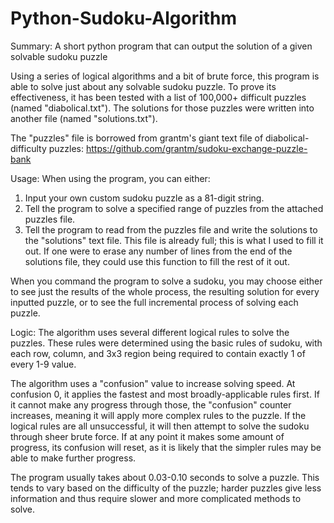 # Python-Sudoku-Algorithm


Summary:
A short python program that can output the solution of a given solvable sudoku puzzle

Using a series of logical algorithms and a bit of brute force, this program is able to solve just about any solvable sudoku puzzle.
To prove its effectiveness, it has been tested with a list of 100,000+ difficult puzzles (named "diabolical.txt").
The solutions for those puzzles were written into another file (named "solutions.txt").

The "puzzles" file is borrowed from grantm's giant text file of diabolical-difficulty puzzles: https://github.com/grantm/sudoku-exchange-puzzle-bank


Usage:
When using the program, you can either:

1. Input your own custom sudoku puzzle as a 81-digit string.
2. Tell the program to solve a specified range of puzzles from the attached puzzles file.
3. Tell the program to read from the puzzles file and write the solutions to the "solutions" text file. This file is already full; this is what I used to fill it out. If one were to erase any number of lines from the end of the solutions file, they could use this function to fill the rest of it out.

When you command the program to solve a sudoku, you may choose either to see just the results of the whole process, the resulting solution for every inputted puzzle, or to see the full incremental process of solving each puzzle.


Logic:
The algorithm uses several different logical rules to solve the puzzles. These rules were determined using the basic rules of sudoku, with each row, column, and 3x3 region being required to contain exactly 1 of every 1-9 value.

The algorithm uses a "confusion" value to increase solving speed. At confusion 0, it applies the fastest and most broadly-applicable rules first. If it cannot make any progress through those, the "confusion" counter increases, meaning it will apply more complex rules to the puzzle. If the logical rules are all unsuccessful, it will then attempt to solve the sudoku through sheer brute force. If at any point it makes some amount of progress, its confusion will reset, as it is likely that the simpler rules may be able to make further progress.

The program usually takes about 0.03-0.10 seconds to solve a puzzle. This tends to vary based on the difficulty of the puzzle; harder puzzles give less information and thus require slower and more complicated methods to solve.
